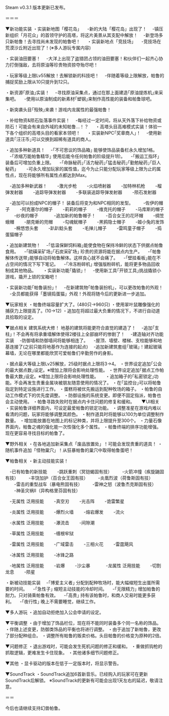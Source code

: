 Steam v0.3.1 版本更新已发布。

＝＝＝

▼新功能实装
・实装新地图「樱花岛」
　-新的大陆「樱花岛」出现了！
　-镇压新组织「月花众」的首领守护的高塔，将这片美景从其支配中解放！
　-新登场多只新帕鲁！去寻找尚未发现的帕鲁吧！
　
・实装新地点「竞技场」
　-竞技场在荒漠沙丘附近出现了！(※多人游玩专属内容)

・实装油田要塞！
　-大洋上出现了盗猎团占领的油田要塞！和伙伴们一起齐心协力打倒强敌，去将原油等珍贵物资掠夺殆尽吧！

・玩家等级上限Lv55解放！去解锁新的科技吧！
　-伴随着等级上限解放，帕鲁的捕捉奖励上限从10只提升到12只。

・新资源｢原油｣实装！
　-寻找原油采集点，通过在那上面建造｢原油提炼机｣来采集吧。
　-使用以原油制成的新素材｢塑钢｣来制作高性能的装备和帕鲁球吧。

・新突袭头目｢殁殃｣来袭！游戏内龙属性的最强帕鲁！

・补给物资&陨石坠落事件实装！
　-每经过一定时间，将从天外落下补给物资或陨石！可能会有来自外域的未知帕鲁…！？
　
・高塔头目高难模式实装！体验一下各个组织的高塔头目的看家本领吧！
　
・实装新NPC｢奖章商人｣！
　-使用新道具｢汪汪币｣可以交换到超稀有道具的商人。

・追加多种新道具！
　-｢不可思议的饰品箱｣ 能够使饰品装备栏永久增加1格。
　-｢浓缩万能帕鲁精华｣ 使用后能令任何帕鲁的阶级提升1阶。
　-｢搬运工指环｣ 装备后可增加负重上限。
　-｢命脉秘药｣｢活力秘药｣｢猛击秘药｣｢勤勉秘药｣｢巨人秘药｣
　　-可永久增加玩家的属性值，迄今为止只能分配玩家等级上限为止的属性点，现在将能够所有属性点都达到Max。

　-追加多种新武器！
　　-激光步枪
　　-火焰喷射器
　　-加特林机枪
　　-榴弹发射器
　　-追踪导弹发射器
　　-多联装追踪导弹发射器
　　-陨石发射器

　-追加可以扮成NPC的帽子！ 装备后将变为和NPC相同的发型。
　　-佐伊的帽子
　　-阿克塞尔的帽子
　　-莉莉的帽子
　　-维克托的帽子
　　-马库斯的帽子
　　-纱夜的帽子
　　
　-追加新的帕鲁帽子！
　　-百合女王的花环帽
　　-绸笠蛾帽
　　-朋克蜥的兜帽
　　-勾魂鱿帽子
　　-黑鸦隐士帽子
　　-姬小兔的发饰
　　-棉悠悠头套
　　-趴趴鲶头套
　　-毛掸儿帽子
　　-雷鸣童子帽子
　　-捣蛋猫帽子

・追加新建筑物！
　-｢低温保鲜饲料箱｣能使食物在保持冷鲜的状态下供据点帕鲁食用。
　-｢硫磺采矿场｣｢石炭采矿场｣ 珍贵的资源将能在据点内生产。
　-｢帕鲁解体传送带｣能够自动将帕鲁解体。这样良心就不会痛了。
　-｢壁挂看板｣能在不占空间的情况下写下笔记。
　-｢冷冻粉碎机｣ 增强版粉碎机，能将更多物品回收制成其他物品。
　
・实装新功能｢撬锁｣！
　-使用新工具｢开锁工具｣挑战撬锁小游戏，撬开上锁的宝箱吧！

・实装新功能｢帕鲁装扮｣！
　-在新建筑物｢帕鲁装扮机｣，可以更改帕鲁的外观！
　-全员都能获得「墨镜捣蛋猫」外观！外观将随今后的更新进一步追加。

▼玩家相关
・帕鲁终端容量扩大了。(480只→960只)
・使用翠叶鼠雕像强化的捕获力上限提高了。(10→12)
・追加在将超过最大负重的情况下，不进行自动道具拾取的设定。

▼据点相关
建筑系统大修！ 地基的建筑将能更符合直觉的建造了！
　-追加｢支柱｣！不会再有将承重墙解体使得2楼往上全部崩坏的惨剧了！
　-建造轴对齐功能实装
　-防御墙和防御墙间将能够相连了。
　-屋顶、墙壁、楼梯、支柱能够和地基连接了(之前只能将地基作为连接的起点)
　-追加新建筑套组｢玻璃｣！建起玻璃幕墙，无论在哪里都能欣赏可爱帕鲁们辛勤劳作的身影。

・据点最大等级上限Lv25解放，25级时据点上限将3→4。
・世界设定追加｢公会的最大据点数｣设定。※增加上限将会影响处理性能。
・世界设定追加｢据点工作帕鲁最大数｣设定。※增加上限将会影响处理性能。
　
・追加箱子的｢私密锁定｣功能。不会再发生贵重金属块被朋友随意使用的情况了。
・在｢监控台｣可以将帕鲁指定到特定设施进行工作。
・蛋糕将被优先搬运到配种牧场的箱子。
・帕鲁的自动工作模式下的优先度调整。
・防御设施的系统变更。即便不固定指派，帕鲁也会主动使用。
・帕鲁寻路失败时在据点内卡住问题的修复和缓和。
　
▼UI相关
・实装帕鲁详细界面内，可设定最爱帕鲁的锁定功能。
・调整准星在游戏内难以看清的问题，玩家将能够调整其颜色。
・制作道具时将能够以100为单位调整制作数量。
・增加能放置在地图上的标记种类，并将上限提升至300个。
・力量石像界面内，帕鲁之魂的强化能一次性强化多个属性。
・帕鲁终端的排序功能增强。现在更容易寻找目标的帕鲁了。

▼野外相关
・在各地追加新采集点「废品放置处」！可能会发现贵重的道具！
・随机事件追加「怪物巢穴」！从狂暴帕鲁的巢穴中取得帕鲁蛋吧！

▼帕鲁相关
・新主动技能实装！

　-已有帕鲁的新技能
　　-跳跃重刺（冥铠蝎固有技）
　　-火箭冲撞（疾旋鼬固有技）
　　-丰饶加护（百合女王固有技）
　　-炎凰烈波（荷鲁斯固有技）
　　-雷击的重型战车（暴电熊固有技）
　　-雷神之怒（波鲁杰克斯固有技）
　　-神圣灾祸Ⅱ（异构格里芬固有技）

　-无属性 泛用技能
　　-真空刃
　　-光击阵
　　-诡雷繁星

　-炎属性 泛用技能
　　-爆烈火墙
　　-熔岩爆发
　　-流火

　-水属性 泛用技能
　　-瀑流击
　　-间隙潮

　-草属性 泛用技能
　　-缠根牢狱

　-雷属性 泛用技能
　　-广域雷击
　　-三相火花
　　-雷霆飓风

　-冰属性 泛用技能
　　-冰锋之路

　-地属性 泛用技能
　　-岩爆
　　-沙尘暴
　　
　-龙属性 泛用技能
　　-切割龙息
　　-陨星

・新被动技能实装
　-｢博爱主义者｣ 分配到配种牧场时，能大幅缩短生出蛋所需要的时间。
　-｢急性子｣ 缩短主动技能的冷却时间。
　-｢无限精力｣ 增加帕鲁的耐力。只对骑乘帕鲁有效。
　-｢高贵｣ 持有该帕鲁时，和商人交易时能更多获利。
　-｢夜行性｣ 晚上不需要睡觉，继续工作。

▼多人游玩
・追加自动拒绝加入公会申请的设定。

▼平衡调整
・由于增加了饰品栏位，现在将不能同时装备多个同一名称的饰品。
・伴随上述变更，防御类饰品的平衡也将进行调整。
・由于追加了新帕鲁，更改了部分配种组合。
・调整所有帕鲁的贩卖价格。头目帕鲁的价格变为原种的2倍。

▼问题修正
・退出游戏时，可能会发生死机问题的修正和缓和。
・重做抓钩枪的抓取逻辑，更难发生卡住现象。
・其他诸多细节问题修正。

▼其他
・显卡驱动的版本在低于一定版本时，将显示警告。

▼SoundTrack
・SoundTrack追加6首新音乐。已经购入的玩家可在更新SoundTrack后解锁。
※SoundTrack的更新有可能会出现1天左右的延迟，敬请注意。

＝＝

今后也请继续支持幻兽帕鲁。